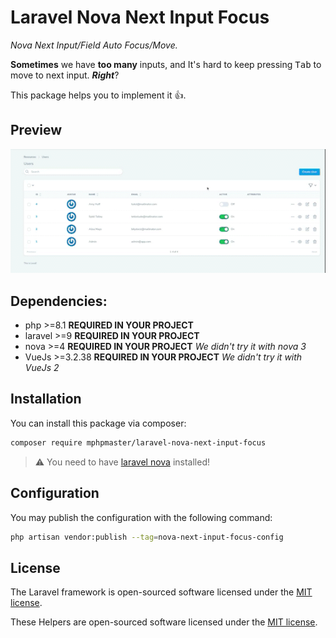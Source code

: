 # Laravel Nova Next Input Focus
*Nova Next Input/Field Auto Focus/Move.*

**Sometimes** we have **too many** inputs, and It's hard to keep pressing <kbd>Tab</kbd> to move to next input. **_Right_**?

This package helps you to implement it 👍️.

## Preview
![image1.gif](image1.gif)

## Dependencies:
* php >=8.1 **REQUIRED IN YOUR PROJECT**
* laravel >=9 **REQUIRED IN YOUR PROJECT**
* nova >=4 **REQUIRED IN YOUR PROJECT** _We didn't try it with nova 3_
* VueJs >=3.2.38 **REQUIRED IN YOUR PROJECT** _We didn't try it with VueJs 2_

## Installation
You can install this package via composer:

```bash
composer require mphpmaster/laravel-nova-next-input-focus
```

> :warning: You need to have [laravel nova](https://nova.laravel.com/) installed!

## Configuration
You may publish the configuration with the following command:

```bash
php artisan vendor:publish --tag=nova-next-input-focus-config
```

## License

The Laravel framework is open-sourced software licensed under the [MIT license](https://opensource.org/licenses/MIT).

These Helpers are open-sourced software licensed under the [MIT license](https://github.com/mPhpMaster/laravel-nova-next-input-focus/blob/master/LICENSE).
